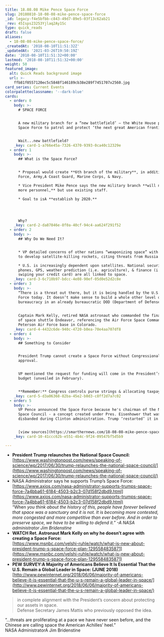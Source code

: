 ```yaml
---
title: 18.08.08 Mike Pence Space Force
slug: 20180810-18-08-08-mike-pence-space-force
_id: legacy-f4e5bfbb-c843-49d7-89e5-03f13c62ab21
_rev: 45Isps23253Yjlaq2Ay1Sc
type: quick_reads
draft: false
aliases:
  - 18-08-08-mike-pence-space-force/
_createdAt: '2018-08-10T11:51:32Z'
_updatedAt: '2021-03-26T19:50:19Z'
date: '2018-08-10T11:51:32+00:00'
lastmod: '2018-08-10T11:51:32+00:00'
weight: 50
featured_image:
  alt: Quick Reads background image
  url: >-
    ffb81f0557120ec5c5848f146189cb38e289f7451707x2560.jpg
card_series: Current Events
colorpaletteclassname: '--dark-blue'
cards:
  - order: 0
    body: >-
      # SPACE FORCE


      A new military branch for a “new battlefield’ – the White House proposes a
      Space Force to patrol and protect ‘the next great American frontier.”


      Wait...new battlefield?
    _key: card-1-a766e45a-7326-4370-9393-0ca40c12329e
  - order: 1
    body: >-
      ## What is the Space Force?


      * Proposal would create **6th branch of the military**, in addition to Air
      Force, Army,A Coast Guard, Marine Corps, & Navy.

      * Vice President Mike Pence says the new military branch **will not add
      more personnel,** but use existing staff.

      * Goal to isA **establish by 2020.**




      Why?
    _key: card-2-da87846e-8f0a-40cf-94c4-aa624f291f52
  - order: 2
    body: >-
      ## Why Do We Need It?


      * VP detailed concerns of other nations “weaponizing space” with efforts
      to develop satellite-killing rockets, citing threats from Russia & China.

      * U.S. is increasingly dependent upon satellites. National security, TVs,
      phones, GPS, weather prediction (i.e. agriculture), & finance (i.e.
      swiping your credit card) are all linked to space.
    _key: card-3-6c710b97-bdcc-4e08-90ef-05d0e52d2c8e
  - order: 3
    body: >-
      “There is a threat out there, but it is being handled by the U.S. Air
      Force today. It doesn’t make sense to build a whole other level of
      bureaucracy in an already bureaucratic DOD (Department of Defense).”  
        
        
      Captain Mark Kelly, retired NASA astronaut who commanded the final mission
      of space shuttle Endeavor, referencing the Air Force Space Command at
      Peterson Air Force base in Colorado.
    _key: card-4-4432c6de-940c-4720-b0ea-70e4aa707df8
  - order: 4
    body: >-
      ## Something to Consider


      President Trump cannot create a Space Force without Congressional
      approval.


      VP mentioned the request for funding will come in the President’s next
      budget (unveiled in February).


      **Remember:** Congress controls purse strings & allocating taxpayer money.
    _key: card-5-d3a06368-82ba-45e2-b0d3-c8ff2d7a7c02
  - order: 5
    body: >-
      VP Pence announced the Space Force because he's chairman of the National
      Space Council - a concept created under Pres. Eisenhower that was
      disbanded during Clinton administration. Trump ‘restarted’ it in 2017.


      [view sources](https://smarthernews.com/18-08-08-mike-pence-space-force/)
    _key: card-10-41ccc62b-e551-4b4c-9f24-09547bf5d5b9

---
```

* **President Trump relaunches the National Space Council:**  
[https://www.washingtonpost.com/news/speaking-of-science/wp/2017/06/30/trump-relaunches-the-national-space-council/](https://www.washingtonpost.com/news/speaking-of-science/wp/2017/06/30/trump-relaunches-the-national-space-council/)
* NASA Administrator says he supports Trump’s Space Force:  
[https://www.axios.com/nasa-administrator-supports-trumps-space-force-7a4bba61-6184-4503-b2c3-07d158f2dbd9.html](https://www.axios.com/nasa-administrator-supports-trumps-space-force-7a4bba61-6184-4503-b2c3-07d158f2dbd9.html)  
“When _you think about the history of this, people have forever believed that space was a sanctuary and it is not. It is becoming more contested, more congested and more competitive than ever before. And in order to preserve space, we have to be willing to defend it.” -A NASA administrator Jim Bridenstine_
* **WATCH Ret. Astronaut Mark Kelly on why he doesn’t agree with creating a Space Force:**  
[https://www.msnbc.com/velshi-ruhle/watch/what-is-new-about-president-trump-s-space-force-plan-1295584835871](https://www.msnbc.com/velshi-ruhle/watch/what-is-new-about-president-trump-s-space-force-plan-1295584835871)
* **PEW SURVEY:A Majority of Americans Believe It Is Essential That the U.S. Remain a Global Leader in Space: (JUNE 2018)**  
[http://www.pewinternet.org/2018/06/06/majority-of-americans-believe-it-is-essential-that-the-u-s-remain-a-global-leader-in-space/](http://www.pewinternet.org/2018/06/06/majority-of-americans-believe-it-is-essential-that-the-u-s-remain-a-global-leader-in-space/)

> in complete alignment with the President’s concern about protecting our assets in space.  
Defense Secretary James Mattis who previously opposed the idea.  
  
  
  
“…threats are proliferating at a pace we have never seen before, and the Chinese are calling space the American Achilles’ heel.”  
NASA AdministratorA Jim Bridenstine